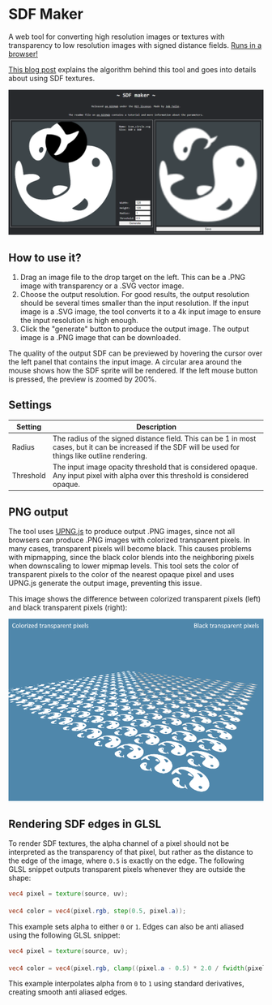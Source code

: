 # SDF Maker
A web tool for converting high resolution images or textures with transparency to low resolution images with signed distance fields.
[Runs in a browser!](https://ruche.me/SDFMaker/)

[This blog post](https://jobtalle.com/distance_field_transparency.html) explains the algorithm behind this tool and goes into details about using SDF textures.

![Preview](preview.png)

## How to use it?

1. Drag an image file to the drop target on the left. This can be a .PNG image with transparency or a .SVG vector image.
2. Choose the output resolution. For good results, the output resolution should be several times smaller than the input resolution. If the input image is a .SVG image, the tool converts it to a 4k input image to ensure the input resolution is high enough.
3. Click the "generate" button to produce the output image. The output image is a .PNG image that can be downloaded.

The quality of the output SDF can be previewed by hovering the cursor over the left panel that contains the input image. A circular area around the mouse shows how the SDF sprite will be rendered. If the left mouse button is pressed, the preview is zoomed by 200%.

## Settings

|Setting|Description|
|---|---|
|Radius|The radius of the signed distance field. This can be 1 in most cases, but it can be increased if the SDF will be used for things like outline rendering.|
|Threshold|The input image opacity threshold that is considered opaque. Any input pixel with alpha over this threshold is considered opaque.|

## PNG output

The tool uses [UPNG.js](https://github.com/photopea/UPNG.js/) to produce output .PNG images, since not all browsers can produce .PNG images with colorized transparent pixels. In many cases, transparent pixels will become black. This causes problems with mipmapping, since the black color blends into the neighboring pixels when downscaling to lower mipmap levels. This tool sets the color of transparent pixels to the color of the nearest opaque pixel and uses UPNG.js generate the output image, preventing this issue.

This image shows the difference between colorized transparent pixels (left) and black transparent pixels (right):

![Mipmapping](mipmapdemo.png)

## Rendering SDF edges in GLSL

To render SDF textures, the alpha channel of a pixel should not be interpreted as the transparency of that pixel, but rather as the distance to the edge of the image, where `0.5` is exactly on the edge. The following GLSL snippet outputs transparent pixels whenever they are outside the shape:

``` glsl
vec4 pixel = texture(source, uv);

vec4 color = vec4(pixel.rgb, step(0.5, pixel.a));
```

This example sets alpha to either `0` or `1`. Edges can also be anti aliased using the following GLSL snippet:

``` glsl
vec4 pixel = texture(source, uv);

vec4 color = vec4(pixel.rgb, clamp((pixel.a - 0.5) * 2.0 / fwidth(pixel.a), 0., 1.)));
```

This example interpolates alpha from `0` to `1` using standard derivatives, creating smooth anti aliased edges.

